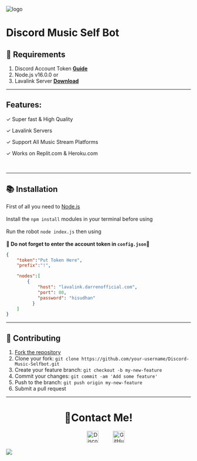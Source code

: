 ![logo](https://images.macrumors.com/t/vMbr05RQ60tz7V_zS5UEO9SbGR0=/1600x900/smart/article-new/2018/05/apple-music-note.jpg)

# Discord Music Self Bot


## 🔧 Requirements
1. Discord Account Token  **[Guide](https://www.androidauthority.com/get-discord-token-3149920/)**
2. Node.js v16.0.0 or 
3. Lavalink Server **[Download](https://github.com/freyacodes/Lavalink#server-configuration)**
***
## Features:
✓ Super fast & High Quality 

✓ Lavalink Servers 

✓ Support All Music Stream Platforms

✓ Works on Replit.com & Heroku.com 

<br/>

***

## 📚 Installation

First of all you need to <a href="https://nodejs.org/en/"> Node.js </a>
<br> <br>
Install the `npm install` modules in your terminal before using
<br> <br>
Run the robot `node index.js` then using
<br> <br>**🔴 Do not forget to enter the account token in `config.json`🔴**

```json
{
    "token":"Put Token Here",
    "prefix":"!",

    "nodes":[
        {
            "host": "lavalink.darrenofficial.com",
            "port": 80,
            "password": "hisudhan"
          }
    ]
}
```
***
## 🤝 Contributing

1. [Fork the repository](https://github.com/hesawmgh1098/Discord-Music-Selfbot/fork)
2. Clone your fork: `git clone https://github.com/your-username/Discord-Music-Selfbot.git`
3. Create your feature branch: `git checkout -b my-new-feature`
4. Commit your changes: `git commit -am 'Add some feature'`
5. Push to the branch: `git push origin my-new-feature`
6. Submit a pull request

***
<h1 align="center">🤝Contact Me!</h1>
<p align="center">
</a>&nbsp;&nbsp;&nbsp;&nbsp;&nbsp;&nbsp;&nbsp;&nbsp;&nbsp;
<a href="https://discord.com/users/556854910805737478" target="_blank"><img alt="Discord" title="Discord" height="32" width="32" src="https://raw.githubusercontent.com/peterthehan/peterthehan/master/assets/discord.svg"></a>&nbsp;&nbsp;&nbsp;&nbsp;&nbsp;&nbsp;&nbsp;&nbsp;&nbsp;
<a href="https://github.com/hesawmgh1098" target="_blank">
<a href="https://github.com/hesawmgh1098"><img alt="GitHub" title="GitHub" height="32" width="32" src="https://raw.githubusercontent.com/peterthehan/peterthehan/master/assets/github.svg"></a>
</p>

<img src="https://discord.c99.nl/widget/theme-2/556854910805737478.png" >